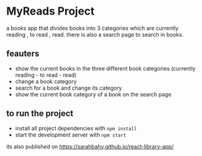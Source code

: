 # MyReads Project

a books app that divides books into 3 categories which are currently reading , to read , read. there is also a search page to search in books. 

## feauters

* show the current books in the three different book categories (currently reading -  to read - read)
* change a book category
* search for a book and change its category 
* show the current book category of a book on the search page

## to run the project

* install all project dependencies with `npm install`
* start the development server with `npm start`

its also published on https://sarahbahy.github.io/react-library-app/
